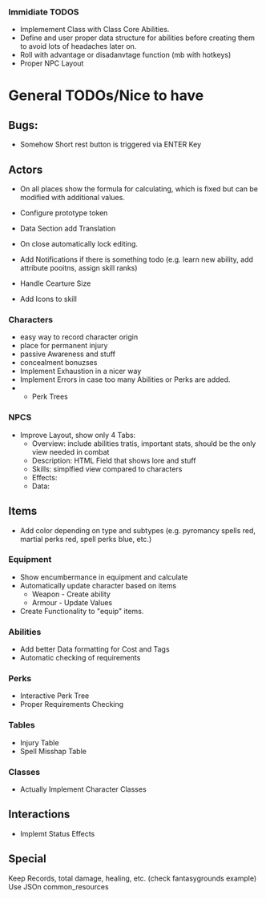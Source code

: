 ### Immidiate TODOS

- Implemement Class with Class Core Abilities.
- Define and user proper data structure for abilities before creating them to avoid lots of headaches later on.
- Roll with advantage or disadanvtage function (mb with hotkeys)
- Proper NPC Layout

# General TODOs/Nice to have

## Bugs:

- Somehow Short rest button is triggered via ENTER Key

## Actors

- On all places show the formula for calculating, which is fixed but can be modified with additional values.
- Configure prototype token
- Data Section add Translation 
- On close automatically lock editing.
- Add Notifications if there is something todo (e.g. learn new ability, add attribute pooitns, assign skill ranks)

- Handle Cearture Size
- Add Icons to skill

### Characters

- easy way to record character origin
- place for permanent injury
- passive Awareness and stuff
- concealment bonuzses
- Implement Exhaustion in a nicer way
- Implement Errors in case too many Abilities or Perks are added.
- - Perk Trees

### NPCS

- Improve Layout, show only 4 Tabs:
  - Overview: include abilities tratis, important stats, should be the only view needed in combat
  - Description: HTML Field that shows lore and stuff
  - Skills: simplfied view compared to characters
  - Effects: 
  - Data: 

## Items

- Add color depending on type and subtypes (e.g. pyromancy spells red, martial perks red, spell perks blue, etc.)

### Equipment

- Show encumbermance in equipment and calculate
- Automatically update character based on items
  - Weapon - Create ability
  - Armour - Update Values
- Create Functionality to "equip" items.

### Abilities

- Add better Data formatting for Cost and Tags
- Automatic checking of requirements

### Perks

- Interactive Perk Tree
- Proper Requirements Checking

### Tables

- Injury Table
- Spell Misshap Table

### Classes

- Actually Implement Character Classes

## Interactions

- Implemt Status Effects

## Special

Keep Records, total damage, healing, etc. (check fantasygrounds example)
Use JSOn common_resources
